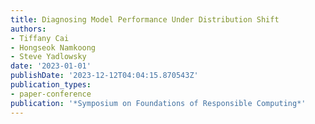 ```yaml
---
title: Diagnosing Model Performance Under Distribution Shift
authors:
- Tiffany Cai
- Hongseok Namkoong
- Steve Yadlowsky
date: '2023-01-01'
publishDate: '2023-12-12T04:04:15.870543Z'
publication_types:
- paper-conference
publication: '*Symposium on Foundations of Responsible Computing*'
---
```

